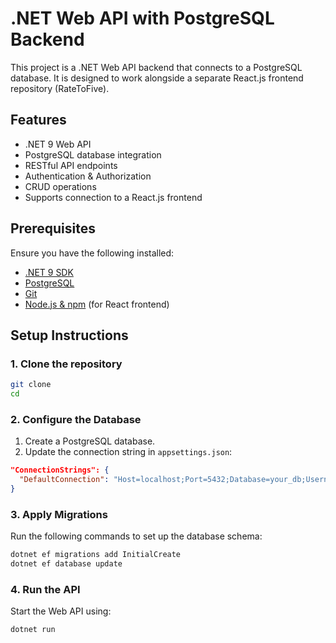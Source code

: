 # .NET Web API with PostgreSQL Backend

This project is a .NET Web API backend that connects to a PostgreSQL database. It is designed to work alongside a separate React.js frontend repository (RateToFive).

## Features
- .NET 9 Web API
- PostgreSQL database integration
- RESTful API endpoints
- Authentication & Authorization
- CRUD operations
- Supports connection to a React.js frontend

## Prerequisites
Ensure you have the following installed:
- [.NET 9 SDK](https://dotnet.microsoft.com/en-us/download/dotnet/9.0)
- [PostgreSQL](https://www.postgresql.org/download/)
- [Git](https://git-scm.com/)
- [Node.js & npm](https://nodejs.org/) (for React frontend)

## Setup Instructions

### 1. Clone the repository
```bash
git clone 
cd 
```

### 2. Configure the Database
1. Create a PostgreSQL database.
2. Update the connection string in `appsettings.json`:
```json
"ConnectionStrings": {
  "DefaultConnection": "Host=localhost;Port=5432;Database=your_db;Username=your_user;Password=your_password"
}
```

### 3. Apply Migrations
Run the following commands to set up the database schema:
```bash
dotnet ef migrations add InitialCreate
dotnet ef database update
```

### 4. Run the API
Start the Web API using:
```bash
dotnet run
```
```


